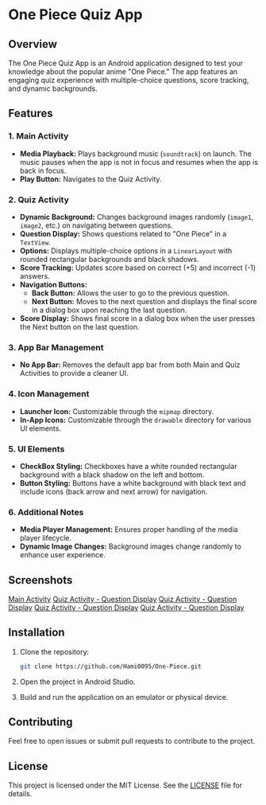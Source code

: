 # One Piece Quiz App

## Overview

The One Piece Quiz App is an Android application designed to test your knowledge about the popular anime "One Piece." The app features an engaging quiz experience with multiple-choice questions, score tracking, and dynamic backgrounds. 

## Features

### 1. Main Activity

- **Media Playback:** Plays background music (`soundtrack`) on launch. The music pauses when the app is not in focus and resumes when the app is back in focus.
- **Play Button:** Navigates to the Quiz Activity.

### 2. Quiz Activity

- **Dynamic Background:** Changes background images randomly (`image1`, `image2`, etc.) on navigating between questions.
- **Question Display:** Shows questions related to "One Piece" in a `TextView`.
- **Options:** Displays multiple-choice options in a `LinearLayout` with rounded rectangular backgrounds and black shadows.
- **Score Tracking:** Updates score based on correct (+5) and incorrect (-1) answers.
- **Navigation Buttons:**
  - **Back Button:** Allows the user to go to the previous question.
  - **Next Button:** Moves to the next question and displays the final score in a dialog box upon reaching the last question.
- **Score Display:** Shows final score in a dialog box when the user presses the Next button on the last question.

### 3. App Bar Management

- **No App Bar:** Removes the default app bar from both Main and Quiz Activities to provide a cleaner UI.

### 4. Icon Management

- **Launcher Icon:** Customizable through the `mipmap` directory.
- **In-App Icons:** Customizable through the `drawable` directory for various UI elements.

### 5. UI Elements

- **CheckBox Styling:** Checkboxes have a white rounded rectangular background with a black shadow on the left and bottom.
- **Button Styling:** Buttons have a white background with black text and include icons (back arrow and next arrow) for navigation.

### 6. Additional Notes

- **Media Player Management:** Ensures proper handling of the media player lifecycle.
- **Dynamic Image Changes:** Background images change randomly to enhance user experience.

## Screenshots
[Main Activity](Screenshots/Screenshot_20240907_113914.png)
[Quiz Activity - Question Display](Screenshots/Screenshot_20240907_113935.png)
[Quiz Activity - Question Display](Screenshots/Screenshot_20240907_113947.png)
[Quiz Activity - Question Display](Screenshots/Screenshot_20240907_114003.png)
[Quiz Activity - Question Display](Screenshots/Screenshot_20240907_114018.png)

## Installation

1. Clone the repository:
   ```bash
   git clone https://github.com/Hami0095/One-Piece.git
   ```

2. Open the project in Android Studio.

3. Build and run the application on an emulator or physical device.

## Contributing

Feel free to open issues or submit pull requests to contribute to the project.

## License

This project is licensed under the MIT License. See the [LICENSE](LICENSE) file for details.

